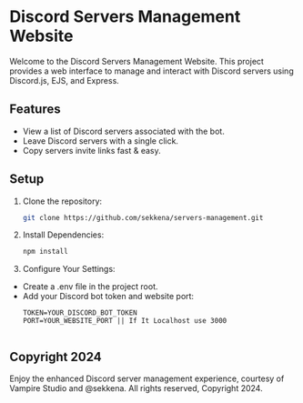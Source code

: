 # Discord Servers Management Website

Welcome to the Discord Servers Management Website. This project provides a web interface to manage and interact with Discord servers using Discord.js, EJS, and Express.

## Features

- View a list of Discord servers associated with the bot.
- Leave Discord servers with a single click.
- Copy servers invite links fast & easy.

## Setup

1. Clone the repository:
   ```bash
   git clone https://github.com/sekkena/servers-management.git

2. Install Dependencies:
    ```bash
    npm install 

3. Configure Your Settings:
- Create a .env file in the project root.
- Add your Discord bot token and website port:
    ```env
    TOKEN=YOUR_DISCORD_BOT_TOKEN
    PORT=YOUR_WEBSITE_PORT || If It Localhost use 3000


## Copyright 2024
 Enjoy the enhanced Discord server management experience, courtesy of Vampire Studio and @sekkena. All rights reserved, Copyright 2024.

